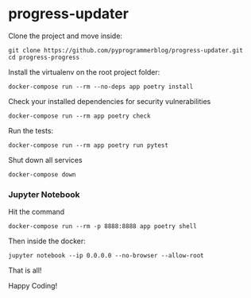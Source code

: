progress-updater
=============

Clone the project and move inside:
```shell
git clone https://github.com/pyprogrammerblog/progress-updater.git
cd progress-progress
```
 
Install the virtualenv on the root project folder:
```shell
docker-compose run --rm --no-deps app poetry install
```

Check your installed dependencies for security vulnerabilities
```shell
docker-compose run --rm app poetry check
```

Run the tests:
```shell
docker-compose run --rm app poetry run pytest
```

Shut down all services
```shell
docker-compose down
```


### Jupyter Notebook

Hit the command

```shell
docker-compose run --rm -p 8888:8888 app poetry shell
```

Then inside the docker:

```shell
jupyter notebook --ip 0.0.0.0 --no-browser --allow-root
```

That is all!

Happy Coding!
